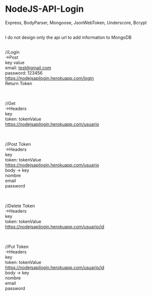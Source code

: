 # NodeJS-API-Login
Express, BodyParser, Mongoose, JsonWebToken, Underscore, Bcrypt  <br/> <br/>

I do not design only the api url to add information to MongoDB <br/> <br/>

//Login   <br/>
->Post  <br/>
key       value  <br/>
email:    test@gmail.com  <br/>
password: 123456  <br/>
https://nodejsapilogin.herokuapp.com/login  <br/>
Return Token  <br/> <br/>  <br/>

//Get <br/>
->Headers  <br/>
key   <br/>
token: tokenValue  <br/>
https://nodejsapilogin.herokuapp.com/usuario  <br/> <br/>  <br/>

//Post Token  <br/> 
->Headers  <br/>
key   <br/>
token: tokenValue  <br/>
https://nodejsapilogin.herokuapp.com/usuario  <br/>
body -> key  <br/>
        nombre  <br/>
        email  <br/>
        password  <br/> <br/>  <br/>

//Delete Token  <br/>
->Headers  <br/>
key   <br/>
token: tokenValue  <br/>
https://nodejsapilogin.herokuapp.com/usuario/id  <br/> <br/> <br/>

//Put Token <br/>
->Headers <br/>
key  <br/>
token: tokenValue <br/>
https://nodejsapilogin.herokuapp.com/usuario/id <br/>
body -> key <br/>
        nombre <br/>
        email <br/>
        password  <br/>
